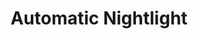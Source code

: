 ---
layout: github-project
title: Automatic Nightlight
description: A Nightlight which automatically turns on during the dark.
img:
importance: 2
category: Digital Electronics
tags: Digital Electronics
related_publications: false
---